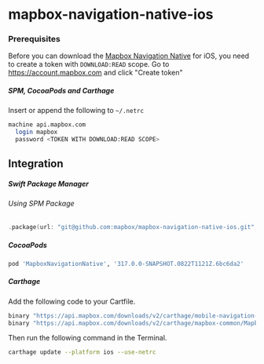 # mapbox-navigation-native-ios

### Prerequisites

Before you can download the [Mapbox Navigation Native](https://github.com/mapbox/mapbox-navigation-native) for iOS, you need to create a token with `DOWNLOAD:READ` scope.
Go to https://account.mapbox.com and click "Create token"

##### SPM, CocoaPods and Carthage
Insert or append the following to `~/.netrc`

```bash
machine api.mapbox.com
  login mapbox
  password <TOKEN WITH DOWNLOAD:READ SCOPE>
```

## Integration

##### Swift Package Manager

###### Using SPM Package

```swift
.package(url: "git@github.com:mapbox/mapbox-navigation-native-ios.git", from: "317.0.0-SNAPSHOT.0822T1121Z.6bc6da2"),
```

##### CocoaPods

```ruby
pod 'MapboxNavigationNative', '317.0.0-SNAPSHOT.0822T1121Z.6bc6da2'
```

##### Carthage

Add the following code to your Cartfile.

```bash
binary "https://api.mapbox.com/downloads/v2/carthage/mobile-navigation-native/MapboxNavigationNative.json" == 317.0.0-SNAPSHOT.0822T1121Z.6bc6da2
binary "https://api.mapbox.com/downloads/v2/carthage/mapbox-common/MapboxCommon-ios.json" == 24.6.0
```

Then run the following command in the Terminal.
```bash
carthage update --platform ios --use-netrc
```
